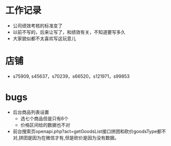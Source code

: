 # 工作记录
* 公司绩效考核的标准变了
* 以前不写的，后来让写了，和绩效有关，不知道要写多久
* 大家貌似都不太喜欢写这玩意儿

# 店铺
* s75909, s45637，s70239，s66520，s121971，s99853

# bugs
* 后台商品列表设置
    - 选七个商品但是只有6个
    - 价格区间给的数据也不对
* 前台搜索页openapi.php?act=getGoodsList接口拼团和砍价goodsType都不对,拼团是因为在微信才有,但是砍价是因为没有数据。
